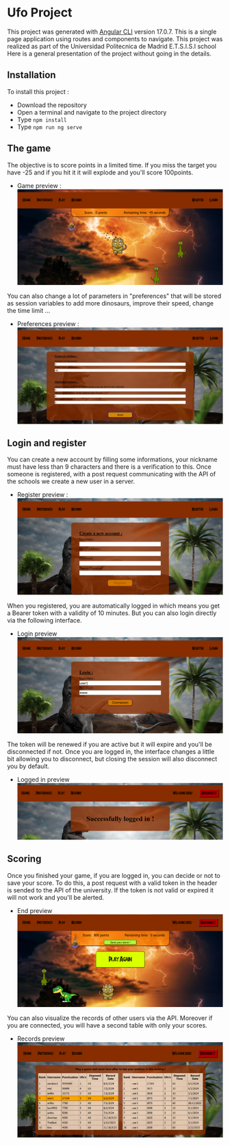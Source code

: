 # Ufo Project

This project was generated with [Angular CLI](https://github.com/angular/angular-cli) version 17.0.7.
This is a single page application using routes and components to navigate. This project was realized as part of the Universidad Politecnica de Madrid E.T.S.I.S.I school
Here is a general presentation of the project without going in the details.

## Installation

To install this project :
- Download the repository
- Open a terminal and navigate to the project directory
- Type <code>npm install</code>
- Type <code>npm run ng serve</code>

## The game

The objective is to score points in a limited time. If you miss the target you have -25 and if you hit it it will explode and you'll score 100points.

* Game preview :
![!img_1](readme_imgs/play.png)

You can also change a lot of parameters in "preferences" that will be stored as session variables to add more dinosaurs, improve their speed, change the time limit ...

* Preferences preview :
![!img_2](readme_imgs/preferences.png)

## Login and register

You can create a new account by filling some informations, your nickname must have less than 9 characters and there is a verification to this. Once someone is registered, with a post request communicating with the API of the schools we create a new user in a server.

* Register preview :
![!img_3](readme_imgs/register.png)

When you registered, you are automatically logged in which means you get a Bearer token with a validity of 10 minutes. But you can also login directly via the following interface.

* Login preview
![!img_4](readme_imgs/login.png)

The token will be renewed if you are active but it will expire and you'll be disconnected if not.
Once you are logged in, the interface changes a little bit allowing you to disconnect, but closing the session will also disconnect you by default.

* Logged in preview
![!img_5](readme_imgs/login_success.png)

## Scoring

Once you finished your game, if you are logged in, you can decide or not to save your score. To do this, a post request with a valid token in the header is sended to the API of the university. If the token is not valid or expired it will not work and you'll be alerted.

* End preview
![!img_6](readme_imgs/end.png)

You can also visualize the records of other users via the API. Moreover if you are connected, you will have a second table with only your scores.

* Records preview
![!img_7](readme_imgs/records.png)


